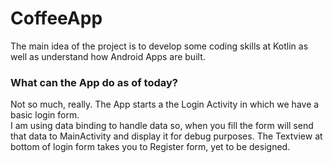 # CoffeeApp

The main idea of the project is to develop some coding skills at Kotlin as well as understand how Android Apps are built.

### What can the App do as of today?
Not so much, really. The App starts a the Login Activity in which we have a basic login form.</br>
I am using data binding to handle data so, when you fill the form will send that data to MainActivity and display it for debug purposes.
The Textview at bottom of login form takes you to Register form, yet to be designed.

